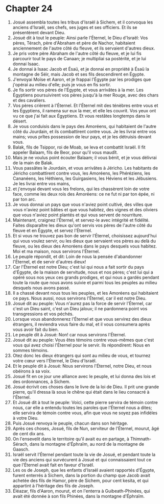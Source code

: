 # Chapter 24

1. Josué assembla toutes les tribus d'Israël à Sichem, et il convoqua les anciens d'Israël, ses chefs, ses juges et ses officiers. Et ils se présentèrent devant Dieu.
2. Josué dit à tout le peuple: Ainsi parle l'Éternel, le Dieu d'Israël: Vos pères, Térach, père d'Abraham et père de Nachor, habitaient anciennement de l'autre côté du fleuve, et ils servaient d'autres dieux.
3. Je pris votre père Abraham de l'autre côté du fleuve, et je lui fis parcourir tout le pays de Canaan; je multipliai sa postérité, et je lui donnai Isaac.
4. Je donnai à Isaac Jacob et Ésaü, et je donnai en propriété à Ésaü la montagne de Séir, mais Jacob et ses fils descendirent en Égypte.
5. J'envoyai Moïse et Aaron, et je frappai l'Égypte par les prodiges que j'opérai au milieu d'elle; puis je vous en fis sortir.
6. Je fis sortir vos pères de l'Égypte, et vous arrivâtes à la mer. Les Égyptiens poursuivirent vos pères jusqu'à la mer Rouge, avec des chars et des cavaliers.
7. Vos pères crièrent à l'Éternel. Et l'Éternel mit des ténèbres entre vous et les Égyptiens, il ramena sur eux la mer, et elle les couvrit. Vos yeux ont vu ce que j'ai fait aux Égyptiens. Et vous restâtes longtemps dans le désert.
8. Je vous conduisis dans le pays des Amoréens, qui habitaient de l'autre côté du Jourdain, et ils combattirent contre vous. Je les livrai entre vos mains; vous prîtes possession de leur pays, et je les détruisis devant vous.
9. Balak, fils de Tsippor, roi de Moab, se leva et combattit Israël. Il fit appeler Balaam, fils de Beor, pour qu'il vous maudît.
10. Mais je ne voulus point écouter Balaam; il vous bénit, et je vous délivrai de la main de Balak.
11. Vous passâtes le Jourdain, et vous arrivâtes à Jéricho. Les habitants de Jéricho combattirent contre vous, les Amoréens, les Phéréziens, les Cananéens, les Héthiens, les Guirgasiens, les Héviens et les Jébusiens. Je les livrai entre vos mains,
12. et j'envoyai devant vous les frelons, qui les chassèrent loin de votre face, comme les deux rois des Amoréens: ce ne fut ni par ton épée, ni par ton arc.
13. Je vous donnai un pays que vous n'aviez point cultivé, des villes que vous n'aviez point bâties et que vous habitez, des vignes et des oliviers que vous n'aviez point plantés et qui vous servent de nourriture.
14. Maintenant, craignez l'Éternel, et servez-le avec intégrité et fidélité. Faites disparaître les dieux qu'ont servis vos pères de l'autre côté du fleuve et en Égypte, et servez l'Éternel.
15. Et si vous ne trouvez pas bon de servir l'Éternel, choisissez aujourd'hui qui vous voulez servir, ou les dieux que servaient vos pères au delà du fleuve, ou les dieux des Amoréens dans le pays desquels vous habitez. Moi et ma maison, nous servirons l'Éternel.
16. Le peuple répondit, et dit: Loin de nous la pensée d'abandonner l'Éternel, et de servir d'autres dieux!
17. Car l'Éternel est notre Dieu; c'est lui qui nous a fait sortir du pays d'Égypte, de la maison de servitude, nous et nos pères; c'est lui qui a opéré sous nos yeux ces grands prodiges, et qui nous a gardés pendant toute la route que nous avons suivie et parmi tous les peuples au milieu desquels nous avons passé.
18. Il a chassé devant nous tous les peuples, et les Amoréens qui habitaient ce pays. Nous aussi, nous servirons l'Éternel, car il est notre Dieu.
19. Josué dit au peuple: Vous n'aurez pas la force de servir l'Éternel, car c'est un Dieu saint, c'est un Dieu jaloux; il ne pardonnera point vos transgressions et vos péchés.
20. Lorsque vous abandonnerez l'Éternel et que vous servirez des dieux étrangers, il reviendra vous faire du mal, et il vous consumera après vous avoir fait du bien.
21. Le peuple dit à Josué: Non! car nous servirons l'Éternel.
22. Josué dit au peuple: Vous êtes témoins contre vous-mêmes que c'est vous qui avez choisi l'Éternel pour le servir. Ils répondirent: Nous en sommes témoins.
23. Otez donc les dieux étrangers qui sont au milieu de vous, et tournez votre cœur vers l'Éternel, le Dieu d'Israël.
24. Et le peuple dit à Josué: Nous servirons l'Éternel, notre Dieu, et nous obéirons à sa voix.
25. Josué fit en ce jour une alliance avec le peuple, et lui donna des lois et des ordonnances, à Sichem.
26. Josué écrivit ces choses dans le livre de la loi de Dieu. Il prit une grande pierre, qu'il dressa là sous le chêne qui était dans le lieu consacré à l'Éternel.
27. Et Josué dit à tout le peuple: Voici, cette pierre servira de témoin contre nous, car elle a entendu toutes les paroles que l'Éternel nous a dites; elle servira de témoin contre vous, afin que vous ne soyez pas infidèles à votre Dieu.
28. Puis Josué renvoya le peuple, chacun dans son héritage.
29. Après ces choses, Josué, fils de Nun, serviteur de l'Éternel, mourut, âgé de cent dix ans.
30. On l'ensevelit dans le territoire qu'il avait eu en partage, à Thimnath-Sérach, dans la montagne d'Éphraïm, au nord de la montagne de Gaasch.
31. Israël servit l'Éternel pendant toute la vie de Josué, et pendant toute la vie des anciens qui survécurent à Josué et qui connaissaient tout ce que l'Éternel avait fait en faveur d'Israël.
32. Les os de Joseph, que les enfants d'Israël avaient rapportés d'Égypte, furent enterrés à Sichem, dans la portion du champ que Jacob avait achetée des fils de Hamor, père de Sichem, pour cent kesita, et qui appartint à l'héritage des fils de Joseph.
33. Éléazar, fils d'Aaron, mourut, et on l'enterra à Guibeath-Phinées, qui avait été donnée à son fils Phinées, dans la montagne d'Éphraïm.

